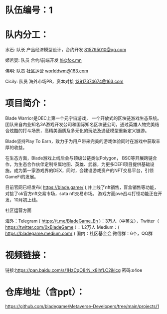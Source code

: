 # 队伍编号：1
# 队内分工：
水石: 队长 产品经济模型设计，合约开发 815795010@qq.com

姬若婴: 队员 合约/前端开发 hi@fox.mn

伟明: 队员 社区运营 worlddwm@163.com

Cicily: 队员 海外市场PR，资本对接  13917374674@163.com

# 项目简介：
Blade Warrior是OEC上第一个元宇宙游戏， 一个开放式的区块链游戏生态系统。团队来自内业知名3A游戏开发公司和国际知名区块链公司，通过英雄人物完美结合炫酷的打斗场景，高精美画质及多元化的玩法及通证模型重新定义链游。

Blade坚持Play To Earn，致力于为用户带来完美的游戏体验同时在游戏中获取丰厚的收益。

在生态方面，Blade游戏上线后会与顶级公链类似Polygon， BSC等开展跨链合作，为生态合作伙伴定制专属地图、英雄、武器，为更多DEFI项目提供基础设施，成为第一家游戏界的DEX，同时，会建设游戏资产的NFT交易平台，引领GameFi的发展。

目前官网已经发布( https://blade.game/ ),并上线了nft销售，盲盒销售等功能，对接了ok官方nft交易市场，sota nft交易市场。
游戏方面pve战斗打怪功能正在开发，10月初上线。

社区运营方面

海外：Telegram ( https://t.me/BladeGame_En )：3万人（中英文），Twitter（ https://twitter.com/0xBladeGame ）：1.2万人
Medium：( https://bladegame.medium.com/ )
国内：社区基金会,微信群：6个，QQ群

# 视频链接：
链接:https://pan.baidu.com/s/1HzCqO8rN_x8lhfLC2jklcg  密码:s4oe

# 仓库地址（含ppt）：
https://github.com/bladegame/Metaverse-Developers/tree/main/projects/1


